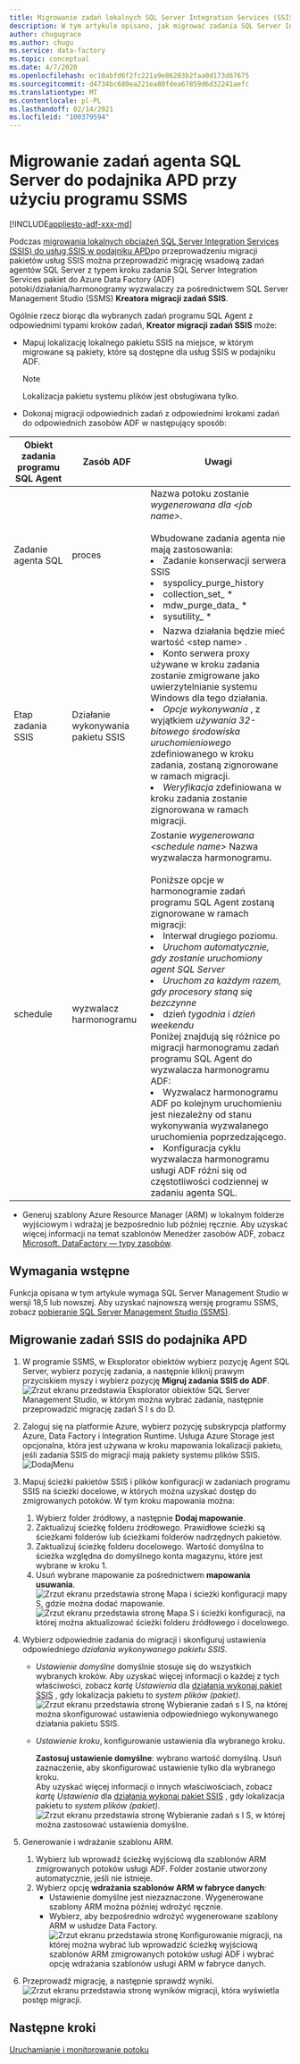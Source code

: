 ```yaml
---
title: Migrowanie zadań lokalnych SQL Server Integration Services (SSIS) do Azure Data Factory
description: W tym artykule opisano, jak migrować zadania SQL Server Integration Services (SSIS) do Azure Data Factory potoki/działania/wyzwalacze przy użyciu SQL Server Management Studio.
author: chugugrace
ms.author: chugu
ms.service: data-factory
ms.topic: conceptual
ms.date: 4/7/2020
ms.openlocfilehash: ec10abfd6f2fc221a9e86203b2faa0d173d67675
ms.sourcegitcommit: d4734bc680ea221ea80fdea67859d6d32241aefc
ms.translationtype: MT
ms.contentlocale: pl-PL
ms.lasthandoff: 02/14/2021
ms.locfileid: "100379594"
---
```

# <a name="migrate-sql-server-agent-jobs-to-adf-with-ssms"></a>Migrowanie zadań agenta SQL Server do podajnika APD przy użyciu programu SSMS

[!INCLUDE[appliesto-adf-xxx-md](includes/appliesto-adf-xxx-md.md)]

Podczas [migrowania lokalnych obciążeń SQL Server Integration Services (SSIS) do usług SSIS w podajniku APD](scenario-ssis-migration-overview.md)po przeprowadzeniu migracji pakietów usług SSIS można przeprowadzić migrację wsadową zadań agentów SQL Server z typem kroku zadania SQL Server Integration Services pakiet do Azure Data Factory (ADF) potoki/działania/harmonogramy wyzwalaczy za pośrednictwem SQL Server Management Studio (SSMS) **Kreatora migracji zadań SSIS**.

Ogólnie rzecz biorąc dla wybranych zadań programu SQL Agent z odpowiednimi typami kroków zadań, **Kreator migracji zadań SSIS** może:

- Mapuj lokalizację lokalnego pakietu SSIS na miejsce, w którym migrowane są pakiety, które są dostępne dla usług SSIS w podajniku ADF.
    > [!NOTE]
    > Lokalizacja pakietu systemu plików jest obsługiwana tylko.
- Dokonaj migracji odpowiednich zadań z odpowiednimi krokami zadań do odpowiednich zasobów ADF w następujący sposób:

|Obiekt zadania programu SQL Agent  |Zasób ADF  |Uwagi|
|---------|---------|---------|
|Zadanie agenta SQL|proces     |Nazwa potoku zostanie *wygenerowana dla \<job name>*. <br> <br> Wbudowane zadania agenta nie mają zastosowania: <li> Zadanie konserwacji serwera SSIS <li> syspolicy_purge_history <li> collection_set_ * <li> mdw_purge_data_ * <li> sysutility_ *|
|Etap zadania SSIS|Działanie wykonywania pakietu SSIS|<li> Nazwa działania będzie mieć wartość \<step name> . <li> Konto serwera proxy używane w kroku zadania zostanie zmigrowane jako uwierzytelnianie systemu Windows dla tego działania. <li> *Opcje wykonywania* , z wyjątkiem *używania 32-bitowego środowiska uruchomieniowego* zdefiniowanego w kroku zadania, zostaną zignorowane w ramach migracji. <li> *Weryfikacja* zdefiniowana w kroku zadania zostanie zignorowana w ramach migracji.|
|schedule      |wyzwalacz harmonogramu        |Zostanie *wygenerowana \<schedule name>* Nazwa wyzwalacza harmonogramu. <br> <br> Poniższe opcje w harmonogramie zadań programu SQL Agent zostaną zignorowane w ramach migracji: <li> Interwał drugiego poziomu. <li> *Uruchom automatycznie, gdy zostanie uruchomiony agent SQL Server* <li> *Uruchom za każdym razem, gdy procesory staną się bezczynne* <li> dzień *tygodnia* i *dzień weekendu*<time zone> <br> Poniżej znajdują się różnice po migracji harmonogramu zadań programu SQL Agent do wyzwalacza harmonogramu ADF: <li> Wyzwalacz harmonogramu ADF po kolejnym uruchomieniu jest niezależny od stanu wykonywania wyzwalanego uruchomienia poprzedzającego. <li> Konfiguracja cyklu wyzwalacza harmonogramu usługi ADF różni się od częstotliwości codziennej w zadaniu agenta SQL.|

- Generuj szablony Azure Resource Manager (ARM) w lokalnym folderze wyjściowym i wdrażaj je bezpośrednio lub później ręcznie. Aby uzyskać więcej informacji na temat szablonów Menedżer zasobów ADF, zobacz [Microsoft. DataFactory — typy zasobów](/azure/templates/microsoft.datafactory/allversions).

## <a name="prerequisites"></a>Wymagania wstępne

Funkcja opisana w tym artykule wymaga SQL Server Management Studio w wersji 18,5 lub nowszej. Aby uzyskać najnowszą wersję programu SSMS, zobacz [pobieranie SQL Server Management Studio (SSMS)](/sql/ssms/download-sql-server-management-studio-ssms).

## <a name="migrate-ssis-jobs-to-adf"></a>Migrowanie zadań SSIS do podajnika APD

1. W programie SSMS, w Eksplorator obiektów wybierz pozycję Agent SQL Server, wybierz pozycję zadania, a następnie kliknij prawym przyciskiem myszy i wybierz pozycję **Migruj zadania SSIS do ADF**.
![Zrzut ekranu przedstawia Eksplorator obiektów SQL Server Management Studio, w którym można wybrać zadania, następnie przeprowadzić migrację zadań S I s do D.](media/how-to-migrate-ssis-job-ssms/menu.png)

1. Zaloguj się na platformie Azure, wybierz pozycję subskrypcja platformy Azure, Data Factory i Integration Runtime. Usługa Azure Storage jest opcjonalna, która jest używana w kroku mapowania lokalizacji pakietu, jeśli zadania SSIS do migracji mają pakiety systemu plików SSIS.
![DodajMenu](media/how-to-migrate-ssis-job-ssms/step1.png)

1. Mapuj ścieżki pakietów SSIS i plików konfiguracji w zadaniach programu SSIS na ścieżki docelowe, w których można uzyskać dostęp do zmigrowanych potoków. W tym kroku mapowania można:

    1. Wybierz folder źródłowy, a następnie **Dodaj mapowanie**.
    1. Zaktualizuj ścieżkę folderu źródłowego. Prawidłowe ścieżki są ścieżkami folderów lub ścieżkami folderów nadrzędnych pakietów.
    1. Zaktualizuj ścieżkę folderu docelowego. Wartość domyślna to ścieżka względna do domyślnego konta magazynu, które jest wybrane w kroku 1.
    1. Usuń wybrane mapowanie za pośrednictwem **mapowania usuwania**.
![Zrzut ekranu przedstawia stronę Mapa i ścieżki konfiguracji mapy S, gdzie można dodać mapowanie. ](media/how-to-migrate-ssis-job-ssms/step2.png)
 ![ Zrzut ekranu przedstawia stronę Mapa S i ścieżki konfiguracji, na której można aktualizować ścieżki folderu źródłowego i docelowego.](media/how-to-migrate-ssis-job-ssms/step2-1.png)

1. Wybierz odpowiednie zadania do migracji i skonfiguruj ustawienia odpowiedniego *działania wykonywanego pakietu SSIS*.

    - *Ustawienie domyślne* domyślnie stosuje się do wszystkich wybranych kroków. Aby uzyskać więcej informacji o każdej z tych właściwości, zobacz *kartę Ustawienia* dla [działania wykonaj pakiet SSIS](how-to-invoke-ssis-package-ssis-activity.md) , gdy lokalizacja pakietu to *system plików (pakiet)*.
    ![Zrzut ekranu przedstawia stronę Wybieranie zadań s I S, na której można skonfigurować ustawienia odpowiedniego wykonywanego działania pakietu SSIS.](media/how-to-migrate-ssis-job-ssms/step3-1.png)
    - *Ustawienie kroku*, konfigurowanie ustawienia dla wybranego kroku.
        
        **Zastosuj ustawienie domyślne**: wybrano wartość domyślną. Usuń zaznaczenie, aby skonfigurować ustawienie tylko dla wybranego kroku.  
        Aby uzyskać więcej informacji o innych właściwościach, zobacz *kartę Ustawienia* dla [działania wykonaj pakiet SSIS](how-to-invoke-ssis-package-ssis-activity.md) , gdy lokalizacja pakietu to *system plików (pakiet)*.
    ![Zrzut ekranu przedstawia stronę Wybieranie zadań s I S, w której można zastosować ustawienia domyślne.](media/how-to-migrate-ssis-job-ssms/step3-2.png)

1. Generowanie i wdrażanie szablonu ARM.
    1. Wybierz lub wprowadź ścieżkę wyjściową dla szablonów ARM zmigrowanych potoków usługi ADF. Folder zostanie utworzony automatycznie, jeśli nie istnieje.
    2. Wybierz opcję **wdrażania szablonów ARM w fabryce danych**:
        - Ustawienie domyślne jest niezaznaczone. Wygenerowane szablony ARM można później wdrożyć ręcznie.
        - Wybierz, aby bezpośrednio wdrożyć wygenerowane szablony ARM w usłudze Data Factory.
    ![Zrzut ekranu przedstawia stronę Konfigurowanie migracji, na której można wybrać lub wprowadzić ścieżkę wyjściową szablonów ARM zmigrowanych potoków usługi ADF i wybrać opcję wdrażania szablonów usługi ARM w fabryce danych.](media/how-to-migrate-ssis-job-ssms/step4.png)

1. Przeprowadź migrację, a następnie sprawdź wyniki.
![Zrzut ekranu przedstawia stronę wyników migracji, która wyświetla postęp migracji.](media/how-to-migrate-ssis-job-ssms/step5.png)

## <a name="next-steps"></a>Następne kroki

[Uruchamianie i monitorowanie potoku](how-to-invoke-ssis-package-ssis-activity.md)